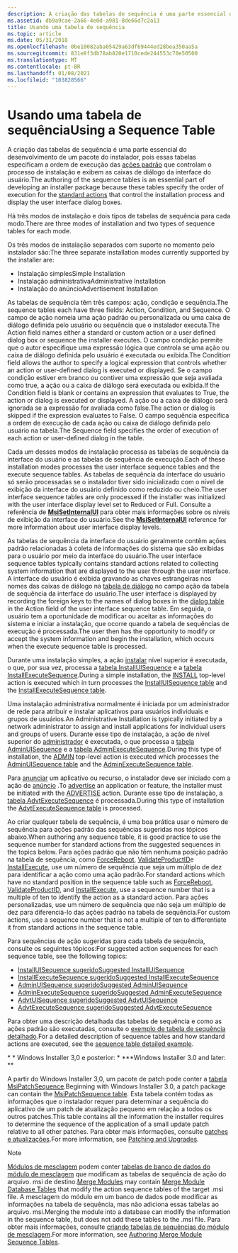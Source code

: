 ```yaml
---
description: A criação das tabelas de sequência é uma parte essencial do desenvolvimento de um pacote do instalador, pois essas tabelas especificam a ordem de execução das ações padrão que controlam o processo de instalação e exibem as caixas de diálogo da interface do usuário.
ms.assetid: db9a9cae-2a66-4e0d-a981-8de66d7c2a13
title: Usando uma tabela de sequência
ms.topic: article
ms.date: 05/31/2018
ms.openlocfilehash: 0be10082aba05429a63df69444ed28bea350aa5a
ms.sourcegitcommit: 831e8f3db78ab820e1710cede244553c70e50500
ms.translationtype: MT
ms.contentlocale: pt-BR
ms.lasthandoff: 01/08/2021
ms.locfileid: "103828566"
---
```

# <a name="using-a-sequence-table"></a><span data-ttu-id="c2591-103">Usando uma tabela de sequência</span><span class="sxs-lookup"><span data-stu-id="c2591-103">Using a Sequence Table</span></span>

<span data-ttu-id="c2591-104">A criação das tabelas de sequência é uma parte essencial do desenvolvimento de um pacote do instalador, pois essas tabelas especificam a ordem de execução das [ações padrão](standard-actions.md) que controlam o processo de instalação e exibem as caixas de diálogo da interface do usuário.</span><span class="sxs-lookup"><span data-stu-id="c2591-104">The authoring of the sequence tables is an essential part of developing an installer package because these tables specify the order of execution for the [standard actions](standard-actions.md) that control the installation process and display the user interface dialog boxes.</span></span>

<span data-ttu-id="c2591-105">Há três modos de instalação e dois tipos de tabelas de sequência para cada modo.</span><span class="sxs-lookup"><span data-stu-id="c2591-105">There are three modes of installation and two types of sequence tables for each mode.</span></span>

<span data-ttu-id="c2591-106">Os três modos de instalação separados com suporte no momento pelo instalador são:</span><span class="sxs-lookup"><span data-stu-id="c2591-106">The three separate installation modes currently supported by the installer are:</span></span>

-   <span data-ttu-id="c2591-107">Instalação simples</span><span class="sxs-lookup"><span data-stu-id="c2591-107">Simple Installation</span></span>
-   <span data-ttu-id="c2591-108">Instalação administrativa</span><span class="sxs-lookup"><span data-stu-id="c2591-108">Administrative Installation</span></span>
-   <span data-ttu-id="c2591-109">Instalação do anúncio</span><span class="sxs-lookup"><span data-stu-id="c2591-109">Advertisement Installation</span></span>

<span data-ttu-id="c2591-110">As tabelas de sequência têm três campos: ação, condição e sequência.</span><span class="sxs-lookup"><span data-stu-id="c2591-110">The sequence tables each have three fields: Action, Condition, and Sequence.</span></span> <span data-ttu-id="c2591-111">O campo de ação nomeia uma ação padrão ou personalizada ou uma caixa de diálogo definida pelo usuário ou sequência que o instalador executa.</span><span class="sxs-lookup"><span data-stu-id="c2591-111">The Action field names either a standard or custom action or a user defined dialog box or sequence the installer executes.</span></span> <span data-ttu-id="c2591-112">O campo condição permite que o autor especifique uma expressão lógica que controla se uma ação ou caixa de diálogo definida pelo usuário é executada ou exibida.</span><span class="sxs-lookup"><span data-stu-id="c2591-112">The Condition field allows the author to specify a logical expression that controls whether an action or user-defined dialog is executed or displayed.</span></span> <span data-ttu-id="c2591-113">Se o campo condição estiver em branco ou contiver uma expressão que seja avaliada como true, a ação ou a caixa de diálogo será executada ou exibida.</span><span class="sxs-lookup"><span data-stu-id="c2591-113">If the Condition field is blank or contains an expression that evaluates to True, the action or dialog is executed or displayed.</span></span> <span data-ttu-id="c2591-114">A ação ou a caixa de diálogo será ignorada se a expressão for avaliada como false.</span><span class="sxs-lookup"><span data-stu-id="c2591-114">The action or dialog is skipped if the expression evaluates to False.</span></span> <span data-ttu-id="c2591-115">O campo sequência especifica a ordem de execução de cada ação ou caixa de diálogo definida pelo usuário na tabela.</span><span class="sxs-lookup"><span data-stu-id="c2591-115">The Sequence field specifies the order of execution of each action or user-defined dialog in the table.</span></span>

<span data-ttu-id="c2591-116">Cada um desses modos de instalação processa as tabelas de sequência da interface do usuário e as tabelas de sequência de execução.</span><span class="sxs-lookup"><span data-stu-id="c2591-116">Each of these installation modes processes the user interface sequence tables and the execute sequence tables.</span></span> <span data-ttu-id="c2591-117">As tabelas de sequência da interface do usuário só serão processadas se o instalador tiver sido inicializado com o nível de exibição da interface do usuário definido como reduzido ou cheio.</span><span class="sxs-lookup"><span data-stu-id="c2591-117">The user interface sequence tables are only processed if the installer was initialized with the user interface display level set to Reduced or Full.</span></span> <span data-ttu-id="c2591-118">Consulte a referência de [**MsiSetInternalUI**](/windows/desktop/api/Msi/nf-msi-msisetinternalui) para obter mais informações sobre os níveis de exibição da interface do usuário.</span><span class="sxs-lookup"><span data-stu-id="c2591-118">See the [**MsiSetInternalUI**](/windows/desktop/api/Msi/nf-msi-msisetinternalui) reference for more information about user interface display levels.</span></span>

<span data-ttu-id="c2591-119">As tabelas de sequência da interface do usuário geralmente contêm ações padrão relacionadas à coleta de informações do sistema que são exibidas para o usuário por meio da interface do usuário.</span><span class="sxs-lookup"><span data-stu-id="c2591-119">The user interface sequence tables typically contains standard actions related to collecting system information that are displayed to the user through the user interface.</span></span> <span data-ttu-id="c2591-120">A interface do usuário é exibida gravando as chaves estrangeiras nos nomes das caixas de diálogo na [tabela de diálogo](dialog-table.md) no campo ação da tabela de sequência da interface do usuário.</span><span class="sxs-lookup"><span data-stu-id="c2591-120">The user interface is displayed by recording the foreign keys to the names of dialog boxes in the [dialog table](dialog-table.md) in the Action field of the user interface sequence table.</span></span> <span data-ttu-id="c2591-121">Em seguida, o usuário tem a oportunidade de modificar ou aceitar as informações do sistema e iniciar a instalação, que ocorre quando a tabela de sequências de execução é processada.</span><span class="sxs-lookup"><span data-stu-id="c2591-121">The user then has the opportunity to modify or accept the system information and begin the installation, which occurs when the execute sequence table is processed.</span></span>

<span data-ttu-id="c2591-122">Durante uma instalação simples, a ação [instalar](install-action.md) nível superior é executada, o que, por sua vez, processa a [tabela InstallUISequence](installuisequence-table.md) e a [tabela InstallExecuteSequence](installexecutesequence-table.md).</span><span class="sxs-lookup"><span data-stu-id="c2591-122">During a simple installation, the [INSTALL](install-action.md) top-level action is executed which in turn processes the [InstallUISequence table](installuisequence-table.md) and the [InstallExecuteSequence table](installexecutesequence-table.md).</span></span>

<span data-ttu-id="c2591-123">Uma instalação administrativa normalmente é iniciada por um administrador de rede para atribuir e instalar aplicativos para usuários individuais e grupos de usuários.</span><span class="sxs-lookup"><span data-stu-id="c2591-123">An Administrative Installation is typically initiated by a network administrator to assign and install applications for individual users and groups of users.</span></span> <span data-ttu-id="c2591-124">Durante esse tipo de instalação, a ação de nível superior do [administrador](admin-action.md) é executada, o que processa a [tabela AdminUISequence](adminuisequence-table.md) e a [tabela AdminExecuteSequence](adminexecutesequence-table.md).</span><span class="sxs-lookup"><span data-stu-id="c2591-124">During this type of installation, the [ADMIN](admin-action.md) top-level action is executed which processes the [AdminUISequence table](adminuisequence-table.md) and the [AdminExecuteSequence table](adminexecutesequence-table.md).</span></span>

<span data-ttu-id="c2591-125">Para [anunciar](advertisement.md) um aplicativo ou recurso, o instalador deve ser iniciado com a ação de [anúncio](advertise-action.md) .</span><span class="sxs-lookup"><span data-stu-id="c2591-125">To [advertise](advertisement.md) an application or feature, the installer must be initiated with the [ADVERTISE](advertise-action.md) action.</span></span> <span data-ttu-id="c2591-126">Durante esse tipo de instalação, a [tabela AdvtExecuteSequence](advtexecutesequence-table.md) é processada.</span><span class="sxs-lookup"><span data-stu-id="c2591-126">During this type of installation the [AdvtExecuteSequence table](advtexecutesequence-table.md) is processed.</span></span>

<span data-ttu-id="c2591-127">Ao criar qualquer tabela de sequência, é uma boa prática usar o número de sequência para ações padrão das sequências sugeridas nos tópicos abaixo.</span><span class="sxs-lookup"><span data-stu-id="c2591-127">When authoring any sequence table, it is good practice to use the sequence number for standard actions from the suggested sequences in the topics below.</span></span> <span data-ttu-id="c2591-128">Para ações padrão que não têm nenhuma posição padrão na tabela de sequência, como [ForceReboot](forcereboot-action.md), [ValidateProductID](validateproductid-action.md)e [InstallExecute](installexecute-action.md), use um número de sequência que seja um múltiplo de dez para identificar a ação como uma ação padrão.</span><span class="sxs-lookup"><span data-stu-id="c2591-128">For standard actions which have no standard position in the sequence table such as [ForceReboot](forcereboot-action.md), [ValidateProductID](validateproductid-action.md), and [InstallExecute](installexecute-action.md), use a sequence number that is a multiple of ten to identify the action as a standard action.</span></span> <span data-ttu-id="c2591-129">Para ações personalizadas, use um número de sequência que não seja um múltiplo de dez para diferenciá-lo das ações padrão na tabela de sequência.</span><span class="sxs-lookup"><span data-stu-id="c2591-129">For custom actions, use a sequence number that is not a multiple of ten to differentiate it from standard actions in the sequence table.</span></span>

<span data-ttu-id="c2591-130">Para sequências de ação sugeridas para cada tabela de sequência, consulte os seguintes tópicos:</span><span class="sxs-lookup"><span data-stu-id="c2591-130">For suggested action sequences for each sequence table, see the following topics:</span></span>

-   [<span data-ttu-id="c2591-131">InstallUISequence sugerido</span><span class="sxs-lookup"><span data-stu-id="c2591-131">Suggested InstallUISequence</span></span>](suggested-installuisequence.md)
-   [<span data-ttu-id="c2591-132">InstallExecuteSequence sugerido</span><span class="sxs-lookup"><span data-stu-id="c2591-132">Suggested InstallExecuteSequence</span></span>](suggested-installexecutesequence.md)
-   [<span data-ttu-id="c2591-133">AdminUISequence sugerido</span><span class="sxs-lookup"><span data-stu-id="c2591-133">Suggested AdminUISequence</span></span>](suggested-adminuisequence.md)
-   [<span data-ttu-id="c2591-134">AdminExecuteSequence sugerido</span><span class="sxs-lookup"><span data-stu-id="c2591-134">Suggested AdminExecuteSequence</span></span>](suggested-adminexecutesequence.md)
-   [<span data-ttu-id="c2591-135">AdvtUISequence sugerido</span><span class="sxs-lookup"><span data-stu-id="c2591-135">Suggested AdvtUISequence</span></span>](suggested-advtuisequence.md)
-   [<span data-ttu-id="c2591-136">AdvtExecuteSequence sugerido</span><span class="sxs-lookup"><span data-stu-id="c2591-136">Suggested AdvtExecuteSequence</span></span>](suggested-advtexecutesequence.md)

<span data-ttu-id="c2591-137">Para obter uma descrição detalhada das tabelas de sequência e como as ações padrão são executadas, consulte o [exemplo de tabela de sequência detalhado](sequence-table-detailed-example.md).</span><span class="sxs-lookup"><span data-stu-id="c2591-137">For a detailed description of sequence tables and how standard actions are executed, see the [sequence table detailed example](sequence-table-detailed-example.md).</span></span>

<span data-ttu-id="c2591-138">\* \* Windows Installer 3,0 e posterior: \* \*</span><span class="sxs-lookup"><span data-stu-id="c2591-138">\*\*Windows Installer 3.0 and later:  \*\*</span></span>

<span data-ttu-id="c2591-139">A partir do Windows Installer 3,0, um pacote de patch pode conter a [tabela MsiPatchSequence](msipatchsequence-table.md).</span><span class="sxs-lookup"><span data-stu-id="c2591-139">Beginning with Windows Installer 3.0, a patch package can contain the [MsiPatchSequence table](msipatchsequence-table.md).</span></span> <span data-ttu-id="c2591-140">Esta tabela contém todas as informações que o instalador requer para determinar a sequência do aplicativo de um patch de atualização pequeno em relação a todos os outros patches.</span><span class="sxs-lookup"><span data-stu-id="c2591-140">This table contains all the information the installer requires to determine the sequence of the application of a small update patch relative to all other patches.</span></span> <span data-ttu-id="c2591-141">Para obter mais informações, consulte [patches e atualizações](patching-and-upgrades.md).</span><span class="sxs-lookup"><span data-stu-id="c2591-141">For more information, see [Patching and Upgrades](patching-and-upgrades.md).</span></span>

> [!Note]
>
> <span data-ttu-id="c2591-142">[Módulos de mesclagem](merge-modules.md) podem conter [tabelas de banco de dados do módulo de mesclagem](merge-module-database-tables.md) que modificam as tabelas de sequência de ação do arquivo. msi de destino.</span><span class="sxs-lookup"><span data-stu-id="c2591-142">[Merge Modules](merge-modules.md) may contain [Merge Module Database Tables](merge-module-database-tables.md) that modify the action sequence tables of the target .msi file.</span></span> <span data-ttu-id="c2591-143">A mesclagem do módulo em um banco de dados pode modificar as informações na tabela de sequência, mas não adiciona essas tabelas ao arquivo. msi.</span><span class="sxs-lookup"><span data-stu-id="c2591-143">Merging the module into a database can modify the information in the sequence table, but does not add these tables to the .msi file.</span></span> <span data-ttu-id="c2591-144">Para obter mais informações, consulte [criando tabelas de sequências do módulo de mesclagem](authoring-merge-module-sequence-tables.md).</span><span class="sxs-lookup"><span data-stu-id="c2591-144">For more information, see [Authoring Merge Module Sequence Tables](authoring-merge-module-sequence-tables.md).</span></span>

 

 

 



